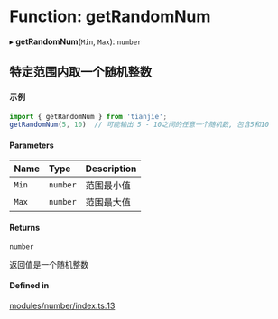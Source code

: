 # Function: getRandomNum

▸ **getRandomNum**(`Min`, `Max`): `number`

## 特定范围内取一个随机整数
 #### 示例
 ``` ts
import { getRandomNum } from 'tianjie';
getRandomNum(5, 10)  // 可能输出 5 - 10之间的任意一个随机数, 包含5和10
```

#### Parameters

| Name | Type | Description |
| :------ | :------ | :------ |
| `Min` | `number` | 范围最小值 |
| `Max` | `number` | 范围最大值 |

#### Returns

`number`

返回值是一个随机整数

#### Defined in

[modules/number/index.ts:13](https://github.com/hacxy/tianjie/blob/a7d5cc7/src/modules/number/index.ts#L13)
